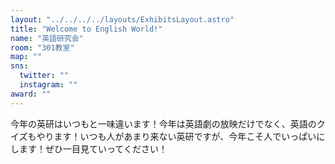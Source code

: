 ```yaml
---
layout: "../../../../layouts/ExhibitsLayout.astro"
title: "Welcome to English World!"
name: "英語研究会"
room: "301教室"
map: ""
sns:
  twitter: ""
  instagram: ""
award: ""
---
```


今年の英研はいつもと一味違います！今年は英語劇の放映だけでなく、英語のクイズもやります！いつも人があまり来ない英研ですが、今年こそ人でいっぱいにします！ぜひ一目見ていってください！
